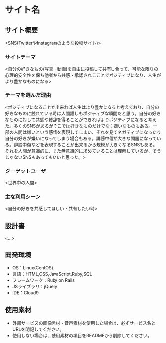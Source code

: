 # サイト名 <Like is beautiful>

## サイト概要　
<SNS(TwitterやInstagramのような投稿サイト)>
### サイトテーマ
<自分の好きなもの(写真・動画)を自由に投稿して共有し合って、可能な限りの心理的安全性を保ち他者から共感・承認されこことでポジティブになり、人生がより豊かなものになる>

### テーマを選んだ理由
<ポジティブになることが出来れば人生はより豊かになると考えており、自分の好きなものに触れている時は人間誰しもポジティブな瞬間だと思う。自分の好きなものに対して共感や賛辞を得ることができればよりポジティブになると考えた。多くのSNSがあるがそこでは好きなものだけでなく嫌いなものもある。一部の人間は嫌いという感情を表現してしまい、それを見てネガティブになったり自分の好きが嫌いになってしまう場合もある。誹謗中傷が大きな問題になっている。誹謗中傷などを表現することが出来るから規模が大きくなるSNSもある。それを人間が意識的に、また無意識的に求めていることは理解しているが、そうじゃないSNSもあってもいいと思った。>

### ターゲットユーザ
<世界中の人間>

### 主な利用シーン
<自分の好きを共感してほしい・共有したい時>

## 設計書
<...>

## 開発環境
- OS：Linux(CentOS)
- 言語：HTML,CSS,JavaScript,Ruby,SQL
- フレームワーク：Ruby on Rails
- JSライブラリ：jQuery
- IDE：Cloud9

## 使用素材
- 外部サービスの画像素材・音声素材を使用した場合は、必ずサービス名とURLを明記してください。
- 使用しない場合は、使用素材の項目をREADMEから削除してください。
